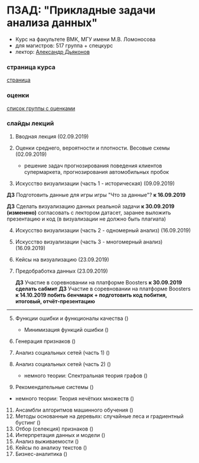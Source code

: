 # ПЗАД: "Прикладные задачи анализа данных"

* Курс на факультете ВМК, МГУ имени М.В. Ломоносова
* для магистров: 517 группа + спецкурс
* лектор: [Александр Дьяконов](https://dyakonov.org/ag/)

### страница курса

[страница](http://www.machinelearning.ru/wiki/index.php?title=%D0%90%D0%BB%D0%B3%D0%BE%D1%80%D0%B8%D1%82%D0%BC%D1%8B%2C_%D0%BC%D0%BE%D0%B4%D0%B5%D0%BB%D0%B8%2C_%D0%B0%D0%BB%D0%B3%D0%B5%D0%B1%D1%80%D1%8B_%28%D0%BA%D1%83%D1%80%D1%81_%D0%BB%D0%B5%D0%BA%D1%86%D0%B8%D0%B9%2C_%D0%AE.%D0%98._%D0%96%D1%83%D1%80%D0%B0%D0%B2%D0%BB%D0%B5%D0%B2%2C_%D0%90.%D0%93._%D0%94%D1%8C%D1%8F%D0%BA%D0%BE%D0%BD%D0%BE%D0%B2%29)

### оценки

[список группы с оценками](https://docs.google.com/spreadsheets/d/1eF6KXbz-dBy3a7ple-k6MXSe4NytaRcxL6rbqL0hGk8/edit?usp=sharing)

### слайды лекций


1. Вводная лекция (02.09.2019)
2. Оценки среднего, вероятности и плотности. Весовые схемы (02.09.2019)
   + решение задач прогнозирования поведения клиентов супермаркета, прогнозирования автомобильных пробок
   
3. Искусство визуализации (часть 1 - историческая) (09.09.2019)

**ДЗ** Подготовить данные для игры игры "Что за данные"? **к 16.09.2019**

**ДЗ** Сделать визуализацию данных реальной задачи **к 30.09.2019 (изменено)**
согласовать с лектором датасет, заранее выложить презентацию и код (в визуализации не должно быть плагиата)

4. Искусство визуализации (часть 2 - одномерный анализ) (16.09.2019)

5. Искусство визуализации (часть 3 - многомерный анализ) (16.09.2019)

6. Кейсы на визуализацию (23.09.2019)

7. Предобработка данных (23.09.2019)
   
   **ДЗ** Участие в соревновании на платформе Boosters **к 30.09.2019 сделать сабмит** 
   **ДЗ** Участие в соревновании на платформе Boosters **к 14.10.2019 побить бенчмарк + подготовить код побития, итоговый, отчёт-презентацию** 
   
---------




5. Функции ошибки и функционалы качества ()
   + Минимизация функций ошибки ()

7. Генерация признаков ()
8. Анализ социальных сетей (часть 1) ()
9. Анализ социальных сетей (часть 2)  ()
   + немного теории: Спектральная теория графов ()
10. Рекомендательные системы ()
   + немного теории: Теория нечётких множеств ()

11. Ансамбли алгоритмов машинного обучения ()
12. Методы основанные на деревьях: случайные леса и градиентный бустинг ()
13. Отбор (селекция) признаков ()
14. Интерпретация данных и модели ()
15. Анализ выживаемости ()
16. Кейсы по анализу текстов ()
17. Бизнес-аналитика ()



